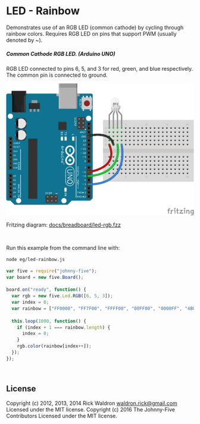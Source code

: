 <!--remove-start-->

# LED - Rainbow

<!--remove-end-->


Demonstrates use of an RGB LED (common cathode) by cycling through rainbow colors. Requires RGB LED on pins that support PWM (usually denoted by ~).





##### Common Cathode RGB LED. (Arduino UNO)


RGB LED connected to pins 6, 5, and 3 for red, green, and blue respectively. The common pin is connected to ground.


![docs/breadboard/led-rgb.png](breadboard/led-rgb.png)<br>

Fritzing diagram: [docs/breadboard/led-rgb.fzz](breadboard/led-rgb.fzz)

&nbsp;




Run this example from the command line with:
```bash
node eg/led-rainbow.js
```


```javascript
var five = require("johnny-five");
var board = new five.Board();

board.on("ready", function() {
  var rgb = new five.Led.RGB([6, 5, 3]);
  var index = 0;
  var rainbow = ["FF0000", "FF7F00", "FFFF00", "00FF00", "0000FF", "4B0082", "8F00FF"];

  this.loop(1000, function() {
    if (index + 1 === rainbow.length) {
      index = 0;
    }
    rgb.color(rainbow[index++]);
  });
});

```








&nbsp;

<!--remove-start-->

## License
Copyright (c) 2012, 2013, 2014 Rick Waldron <waldron.rick@gmail.com>
Licensed under the MIT license.
Copyright (c) 2016 The Johnny-Five Contributors
Licensed under the MIT license.

<!--remove-end-->
